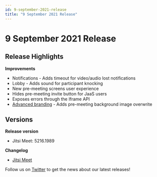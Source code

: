 ```yaml
---
id: 9-september-2021-release
title: "9 September 2021 Release"
---
```


# 9 September 2021 Release

## Release Highlights

**Improvements**

* Notifications - Adds timeout for video/audio lost notifications
* Lobby - Adds sound for participant knocking
* New pre-meeting screens user experience
* Hides pre-meeting invite button for JaaS users
* Exposes errors through the Iframe API
* [Advanced branding](/jaas/docs/jaas-prefs-advanced-branding) - Adds pre-meeting background image overwrite

## Versions

**Release version**

* Jitsi Meet: 5216.1989

**Changelog**

* [Jitsi Meet](https://github.com/jitsi/jitsi-meet/compare/4ae9bc858ed71804d1b17d6f93d2dbab2c92822e...85522c5d9d6975dfab70383e65bb5fa7a3118795)

Follow us on [Twitter](https://twitter.com/JaaSOfficial) to get the news about our latest releases!

